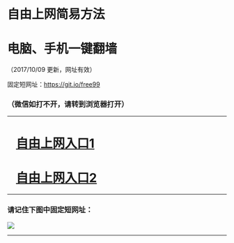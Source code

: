 ﻿# 自由上网简易方法

# 电脑、手机一键翻墙

（2017/10/09 更新，网址有效）

固定短网址：https://git.io/free99

### （微信如打不开，请转到浏览器打开）


***





# &nbsp;&nbsp; <a href="http://ft952231684.fwq-tz-1001.info/fwqtz01.html?t=100900112068 " target="_blank">自由上网入口1</a>
# &nbsp;&nbsp; <a href="http://ft288824499.fwq-tz-1002.info/fwqtz02.html?t=100900119874 " target="_blank">自由上网入口2</a>
***

### 请记住下图中固定短网址：

<img src="https://s3-us-west-2.amazonaws.com/fwq-1001/yjfq-20170905okok.png" /> 


***

